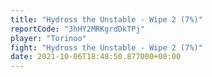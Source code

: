 ```yaml
---
title: "Hydross the Unstable - Wipe 2 (7%)"
reportCode: "3hHY2MRKgrdDkTPj"
player: "Torinoo"
fight: "Hydross the Unstable - Wipe 2 (7%)"
date: 2021-10-06T18:48:50.877000+00:00
---
```

